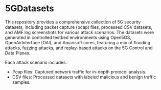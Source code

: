 # 5GDatasets
This repository provides a comprehensive collection of 5G security datasets, including packet capture (pcap) files, processed CSV datasets, and AMF log screenshots for various attack scenarios. The datasets were generated in controlled testbed environments using Open5GS, OpenAirInterface (OAI), and Amarisoft cores, featuring a mix of flooding attacks, fuzzing attacks, and replay-based attacks on the 5G Control and Data Planes.

Each attack scenario includes:

- Pcap files: Captured network traffic for in-depth protocol analysis.
- CSV files: Processed datasets with labeled malicious and benign traffic samples.
